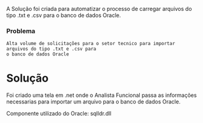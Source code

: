 
A Solução foi criada para automatizar o processo de carregar arquivos do tipo .txt e .csv para o banco de dados Oracle. 

### Problema
```
Alta volume de solicitações para o setor tecnico para importar arquivos do tipo .txt e .csv para 
o banco de dados Oracle
```


# Solução 
Foi criado uma tela em .net onde o Analista Funcional passa as informações necessarias para importar um arquivo para o banco 
de dados Oracle.

Componente utilizado do Oracle: sqlldr.dll 
